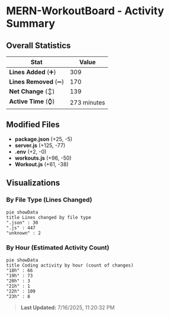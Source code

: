 # MERN-WorkoutBoard - Activity Summary 

## Overall Statistics

| Stat                   | Value                                                             |
| ---------------------- | ----------------------------------------------------------------- |
| **Lines Added** (➕)   | 309                                          |
| **Lines Removed** (➖) | 170                                        |
| **Net Change** (↕)    | 139                |
| **Active Time** (⌚)   | 273 minutes |


## Modified Files
- **package.json** (+25, -5)
- **server.js** (+125, -77)
- **.env** (+2, -0)
- **workouts.js** (+96, -50)
- **Workout.js** (+61, -38)

## Visualizations

### By File Type (Lines Changed)

```mermaid
pie showData
title Lines changed by file type
".json" : 30
".js" : 447
"unknown" : 2
```

### By Hour (Estimated Activity Count)

```mermaid
pie showData
title Coding activity by hour (count of changes)
"18h" : 66
"19h" : 73
"20h" : 3
"21h" : 1
"22h" : 109
"23h" : 8
```


> **Last Updated:** 7/16/2025, 11:20:32 PM